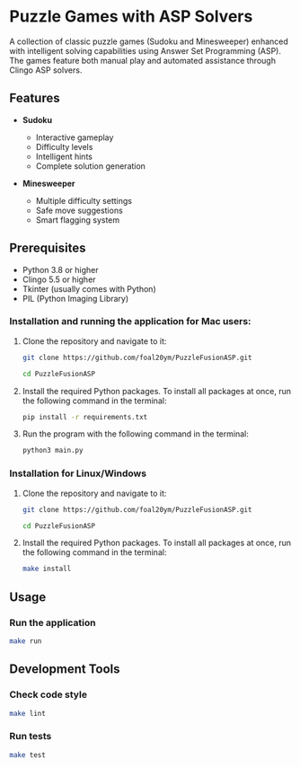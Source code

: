 # Puzzle Games with ASP Solvers

A collection of classic puzzle games (Sudoku and Minesweeper) enhanced with intelligent solving capabilities using Answer Set Programming (ASP). The games feature both manual play and automated assistance through Clingo ASP solvers.

## Features

- **Sudoku**
  - Interactive gameplay
  - Difficulty levels
  - Intelligent hints
  - Complete solution generation

- **Minesweeper**
  - Multiple difficulty settings
  - Safe move suggestions
  - Smart flagging system

## Prerequisites

- Python 3.8 or higher
- Clingo 5.5 or higher
- Tkinter (usually comes with Python)
- PIL (Python Imaging Library)

### Installation and running the application for Mac users:
1. Clone the repository and navigate to it:

    ```sh
    git clone https://github.com/foal20ym/PuzzleFusionASP.git
    ```

    ```sh
    cd PuzzleFusionASP
    ```

2. Install the required Python packages. To install all packages at once, run the following command in the terminal:
    ```sh
    pip install -r requirements.txt
    ```

3. Run the program with the following command in the terminal:
    ```sh
    python3 main.py
    ```

### Installation for Linux/Windows

1. Clone the repository and navigate to it:

    ```sh
    git clone https://github.com/foal20ym/PuzzleFusionASP.git
    ```

    ```sh
    cd PuzzleFusionASP
    ```

2. Install the required Python packages. To install all packages at once, run the following command in the terminal:

    ```sh
    make install
    ```

## Usage

### Run the application

```sh
make run
```

## Development Tools

### Check code style

```sh
make lint
```

### Run tests

```sh
make test
```
